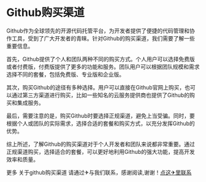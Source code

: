 # Github购买渠道

Github作为全球领先的开源代码托管平台，为开发者提供了便捷的代码管理和协作工具，受到了广大开发者的青睐。针对Github的购买渠道，我们需要了解一些重要信息。

首先，Github提供了个人和团队两种不同的购买方式。个人用户可以选择免费版或者付费版，付费版提供了更多的功能和服务。团队用户可以根据团队规模和需求选择不同的套餐，包括免费版、专业版和企业版。

其次，购买Github的途径有多种选择。用户可以直接在Github官网上购买，也可以通过第三方渠道进行购买，比如一些知名的云服务提供商也提供了Github的购买和集成服务。

最后，需要注意的是，购买Github时要选择正规渠道，避免上当受骗。同时，要根据个人或团队的实际需求，选择合适的套餐和购买方式，以充分发挥Github的优势。

综上所述，了解Github的购买渠道对于个人开发者和团队来说都非常重要。通过正规渠道购买，选择适合的套餐，可以更好地利用Github的强大功能，提高开发效率和质量。

更多 关于github购买渠道 请通过✈与我们联系，感谢阅读,谢谢！[点这✈里联系](https://ww.k02.cc)